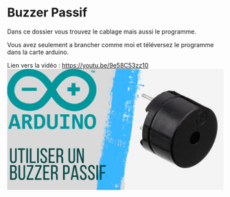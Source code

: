 # Buzzer Passif
Dans ce dossier vous trouvez le cablage mais aussi le programme.

Vous avez seulement a brancher comme moi et téléversez le programme dans la carte arduino.

Lien vers la vidéo : https://youtu.be/9e58C53zz10
![alt text](https://github.com/electrocodeur/buzzer_passif/blob/main/arduinopassif.png?raw=true)
